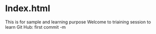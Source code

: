 # Index.html
 This is for sample and learning purpose
Welcome to triaining session to learn Git Hub: first commit -m
